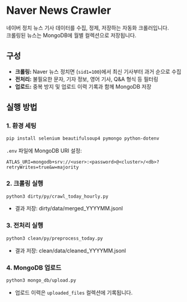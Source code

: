 # Naver News Crawler

네이버 정치 뉴스 기사 데이터를 수집, 정제, 저장하는 자동화 크롤러입니다.  
크롤링된 뉴스는 MongoDB에 월별 컬렉션으로 저장됩니다.

## 구성

- **크롤링:** Naver 뉴스 정치면 (`sid1=100`)에서 최신 기사부터 과거 순으로 수집
- **전처리:** 불필요한 문자, 기자 정보, 영어 기사, Q&A 형식 등 필터링
- **업로드:** 중복 방지 및 업로드 이력 기록과 함께 MongoDB 저장

## 실행 방법

### 1. 환경 세팅

```bash
pip install selenium beautifulsoup4 pymongo python-dotenv
```
`.env` 파일에 MongoDB URI 설정:

```env
ATLAS_URI=mongodb+srv://<user>:<password>@<cluster>/<db>?retryWrites=true&w=majority
```

### 2. 크롤링 실행
```bash
python3 dirty/py/crawl_today_hourly.py
```

- 결과 저장: dirty/data/merged_YYYYMM.jsonl

### 3. 전처리 실행
```bash
python3 clean/py/preprocess_today.py
```

- 결과 저장: clean/data/cleaned_YYYYMM.jsonl

### 4. MongoDB 업로드
```bash
python3 mongo_db/upload.py
```

- 업로드 이력은 `uploaded_files` 컬렉션에 기록됩니다.
